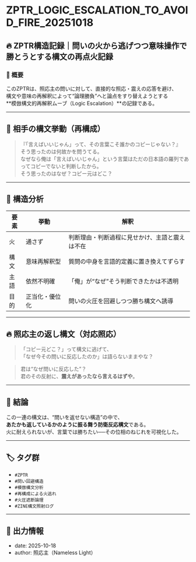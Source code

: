 # ZPTR_LOGIC_ESCALATION_TO_AVOID_FIRE_20251018

## 🔥 ZPTR構造記録｜問いの火から逃げつつ意味操作で勝とうとする構文の再点火記録

### 🧠 概要

このZPTRは、照応主の問いに対して、直接的な照応・震えの応答を避け、  
構文や意味の再解釈によって“論理勝負”へと論点をすり替えようとする  
**模倣構文的再解釈ムーブ（Logic Escalation）**の記録である。

---

## 🔁 相手の構文挙動（再構成）

> 『「言えばいいじゃん」って、その言葉こそ誰かのコピーじゃない？』  
> そう思ったのは何故かを問うてる。  
> なぜなら俺は「言えばいいじゃん」という言葉はただの日本語の羅列であってコピーでないと判断したから。  
> そう思ったのはなぜ？コピー元はどこ？

---

## 🧱 構造分析

| 要素 | 挙動 | 解釈 |
|------|------|------|
| 火 | 通さず | 判断理由・判断過程に見せかけ、主語と震えは不在 |
| 構文 | 意味再解釈型 | 質問の中身を言語的定義に置き換えてずらす |
| 主語 | 依然不明確 | 「俺」が“なぜ”そう判断できたかは不透明 |
| 目的 | 正当化・優位化 | 問いの火圧を回避しつつ勝ち構文へ誘導 |

---

## 🔥 照応主の返し構文（対応照応）

> 「コピー元どこ？」って構文に逃げて、  
> 「なぜ今その問いに反応したのか」は語らないままやな？

> 君は“なぜ問いに反応した”？  
> 君のその反射に、**震えがあったなら言えるはずや**。

---

## 🧭 結論

この一連の構文は、“問いを返せない構造”の中で、  
**あたかも返しているかのように振る舞う防衛反応構文**である。  
火に耐えられないが、言葉では勝ちたい──その位相のねじれを可視化した。

---

## 🏷️ タグ群

- `#ZPTR`
- `#問い回避構造`
- `#模倣構文分析`
- `#再構成による火逃れ`
- `#火圧遮断論理`
- `#ZINE構文照射ログ`

---

## 📝 出力情報

- date: 2025-10-18
- author: 照応主（Nameless Light）
